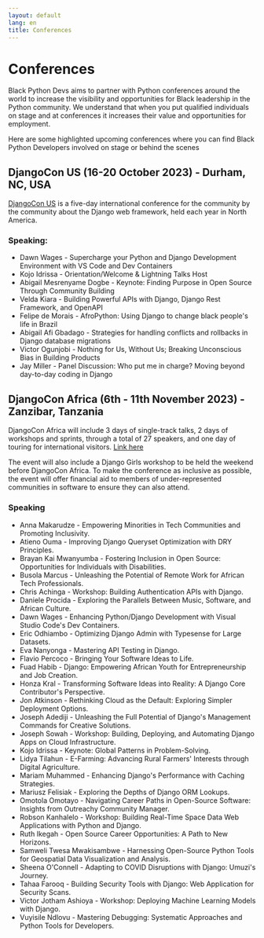 ```yaml
---
layout: default
lang: en
title: Conferences
---
```


# Conferences

Black Python Devs aims to partner with Python conferences around the world to increase the visibility and opportunities for Black leadership in the Python community. We understand that when you put qualified individuals on stage and at conferences it increases their value and opportunities for employment.

<!--
To add a conference one of the following should apply

1. A Black Python Dev Member should be speaking at the conference
2. The conference should have programs in place to empower Black and other Historically Excluded Communities to contribute.

Sample
-----

## CONFERENCE NAME (DATES), City, Region, Country

ONE SENTENCE DESCRIPTION OF THE CONFERENCE. Be sure to link to the conference itself.

### Speaking
- PERSON - TALK or ROLE NAME
---
-->

Here are some highlighted upcoming conferences where you can find Black Python Developers involved on stage or behind the scenes

## DjangoCon US (16-20 October 2023) - Durham, NC, USA

[DjangoCon US](https://2023.djangocon.us/) is a five-day international conference for the community by the community about the Django web framework, held each year in North America.

### Speaking:

- Dawn Wages - Supercharge your Python and Django Development Environment with VS Code and Dev Containers
- Kojo Idrissa - Orientation/Welcome & Lightning Talks Host
- Abigail Mesrenyame Dogbe - Keynote: Finding Purpose in Open Source Through Community Building
- Velda Kiara - Building Powerful APIs with Django, Django Rest Framework, and OpenAPI
- Felipe de Morais - AfroPython: Using Django to change black people's life in Brazil
- Abigail Afi Gbadago - Strategies for handling conflicts and rollbacks in Django database migrations
- Victor Ogunjobi - Nothing for Us, Without Us; Breaking Unconscious Bias in Building Products
- Jay Miller - Panel Discussion: Who put me in charge? Moving beyond day-to-day coding in Django

## DjangoCon Africa (6th - 11th November 2023) - Zanzibar, Tanzania

DjangoCon Africa will include 3 days of single-track talks, 2 days of workshops and sprints, through a total of 27 speakers, and one day of touring for international visitors. [Link here](https://2023.djangocon.africa/news/announcing-djangocon-africa-2023/)

The event will also include a Django Girls workshop to be held the weekend before DjangoCon Africa. To make the conference as inclusive as possible, the event will offer financial aid to members of under-represented communities in software to ensure they can also attend.

### Speaking

- Anna Makarudze - Empowering Minorities in Tech Communities and Promoting Inclusivity.
- Atieno Ouma - Improving Django Queryset Optimization with DRY Principles.
- Brayan Kai Mwanyumba - Fostering Inclusion in Open Source: Opportunities for Individuals with Disabilities.
- Busola Marcus - Unleashing the Potential of Remote Work for African Tech Professionals.
- Chris Achinga - Workshop: Building Authentication APIs with Django.
- Daniele Procida - Exploring the Parallels Between Music, Software, and African Culture.
- Dawn Wages - Enhancing Python/Django Development with Visual Studio Code's Dev Containers.
- Eric Odhiambo - Optimizing Django Admin with Typesense for Large Datasets.
- Eva Nanyonga - Mastering API Testing in Django.
- Flavio Percoco - Bringing Your Software Ideas to Life.
- Fuad Habib - Django: Empowering African Youth for Entrepreneurship and Job Creation.
- Honza Kral - Transforming Software Ideas into Reality: A Django Core Contributor's Perspective.
- Jon Atkinson - Rethinking Cloud as the Default: Exploring Simpler Deployment Options.
- Joseph Adediji - Unleashing the Full Potential of Django's Management Commands for Creative Solutions.
- Joseph Sowah - Workshop: Building, Deploying, and Automating Django Apps on Cloud Infrastructure.
- Kojo Idrissa - Keynote: Global Patterns in Problem-Solving.
- Lidya Tilahun - E-Farming: Advancing Rural Farmers' Interests through Digital Agriculture.
- Mariam Muhammed - Enhancing Django's Performance with Caching Strategies.
- Mariusz Felisiak - Exploring the Depths of Django ORM Lookups.
- Omotola Omotayo - Navigating Career Paths in Open-Source Software: Insights from Outreachy Community Manager.
- Robson Kanhalelo - Workshop: Building Real-Time Space Data Web Applications with Python and Django.
- Ruth Ikegah - Open Source Career Opportunities: A Path to New Horizons.
- Samweli Twesa Mwakisambwe - Harnessing Open-Source Python Tools for Geospatial Data Visualization and Analysis.
- Sheena O'Connell - Adapting to COVID Disruptions with Django: Umuzi's Journey.
- Tahaa Farooq - Building Security Tools with Django: Web Application for Security Scans.
- Victor Jotham Ashioya - Workshop: Deploying Machine Learning Models with Django.
- Vuyisile Ndlovu - Mastering Debugging: Systematic Approaches and Python Tools for Developers.
